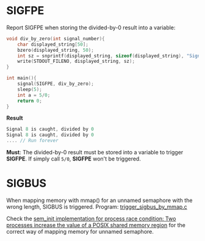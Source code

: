 # SIGFPE
Report SIGFPE when storing the divided-by-0 result into a variable:

```c
void div_by_zero(int signal_number){
	char displayed_string[50];
	bzero(displayed_string, 50);
	int sz = snprintf(displayed_string, sizeof(displayed_string), "Signal %d is caught, divided by 0\n", signal_number);
	write(STDOUT_FILENO, displayed_string, sz); 
}

int main(){ 
	signal(SIGFPE, div_by_zero);
	sleep(5);
	int a = 5/0;
	return 0;
}
```
**Result**

```c
Signal 8 is caught, divided by 0
Signal 8 is caught, divided by 0
.... // Run forever
```
**Must**: The divided-by-0 result must be stored into a variable to trigger **SIGFPE**. If simply call ``5/0``, **SIGFPE** won't be triggered.
# SIGBUS
When mapping memory with mmap() for an unnamed semaphore with the wrong length, SIGBUS is triggered. Program: [trigger_sigbus_by_mmap.c](../src/trigger_sigbus_by_mmap.c)

Check the [sem_init implementation for process race condition: Two processes increase the value of a POSIX shared memory region](https://github.com/TranPhucVinh/C/blob/master/Physical%20layer/Process/Race%20condition/2_processes_increase_a_posix_shared_mem_value_sem_init.c) for the correct way of mapping memory for unnamed semaphore.